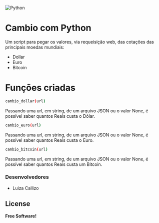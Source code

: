 ![Python](https://www.python.org/static/community_logos/python-logo-generic.svg)

# Cambio com Python
Um script para pegar os valores, via requeisição web, das cotações das principais moedas mundiais:
  - Dollar
  - Euro
  - Bitcoin

# Funções criadas

```sh
cambio_dollar(url)
```
  Passando uma url, em string, de um arquivo JSON ou o valor None, é possível saber quantos Reais custa o Dólar.
```sh
cambio_euro(url)
```
  Passando uma url, em string, de um arquivo JSON ou o valor None, é possível saber quantos Reais custa o Euro.
```sh
cambio_bitcoin(url)
```
  Passando uma url, em string, de um arquivo JSON ou o valor None, é possível saber quantos Reais custa um Bitcoin.
  
### Desenvolvedores

 - Luiza Callizo

License
----
**Free Software!**


 



